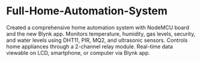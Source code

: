 # Full-Home-Automation-System
Created a comprehensive home automation system with NodeMCU board and the new Blynk app. Monitors temperature, humidity, gas levels, security, and water levels using DHT11, PIR, MQ2, and ultrasonic sensors. Controls home appliances through a 2-channel relay module. Real-time data viewable on LCD, smartphone, or computer via Blynk app.
